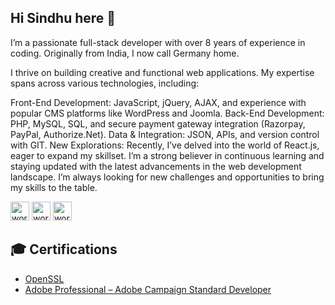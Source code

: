 ## Hi Sindhu here 👋

I’m a passionate full-stack developer with over 8 years of experience in coding. Originally from India, I now call Germany home.

I thrive on building creative and functional web applications. My expertise spans across various technologies, including:

Front-End Development: JavaScript, jQuery, AJAX, and experience with popular CMS platforms like WordPress and Joomla.
Back-End Development: PHP, MySQL, SQL, and secure payment gateway integration (Razorpay, PayPal, Authorize.Net).
Data & Integration: JSON, APIs, and version control with GIT.
New Explorations: Recently, I’ve delved into the world of React.js, eager to expand my skillset.
I’m a strong believer in continuous learning and staying updated with the latest advancements in the web development landscape. I’m always looking for new challenges and opportunities to bring my skills to the table.

<a href="https://sindhu2704.wordpress.com" target="_blank"><img width="30" height="30" src="https://img.icons8.com/ios-glyphs/30/wordpress--v1.png" alt="wordpress--v1"/></a>
<a href="https://stackoverflow.com/users/5337745/sindhu?tab=profile" target="_blank"><img width="30" height="30" src="https://img.icons8.com/?size=100&id=13955&format=png&color=000000" alt="wordpress--v1"/></a>
<a href="https://www.linkedin.com/in/sindhuperiasamy/" target="_blank"><img width="30" height="30" src="https://img.icons8.com/?size=100&id=13930&format=png&color=000000" alt="wordpress--v1"/></a>

<h2>🎓 Certifications</h2>
<ul>
  <li><a href="https://www.udemy.com/certificate/UC-f9310f28-8e31-454e-bda4-2eef7ccc6a2f/" target="_blank">OpenSSL</a></li>
  <li><a href="https://www.credly.com/badges/127d628c-3462-40fe-bc5c-594b3c6cd932/linked_in_profile" target="_blank">Adobe Professional – Adobe Campaign Standard Developer</a></li>
</ul>

<!--
**sindhuperiasamy/sindhuperiasamy** is a ✨ _special_ ✨ repository because its `README.md` (this file) appears on your GitHub profile.

Here are some ideas to get you started:

- 🔭 I’m currently working on ...
- 🌱 I’m currently learning ...
- 👯 I’m looking to collaborate on ...
- 🤔 I’m looking for help with ...
- 💬 Ask me about ...
- 📫 How to reach me: ...
- 😄 Pronouns: ...
- ⚡ Fun fact: ...
-->
